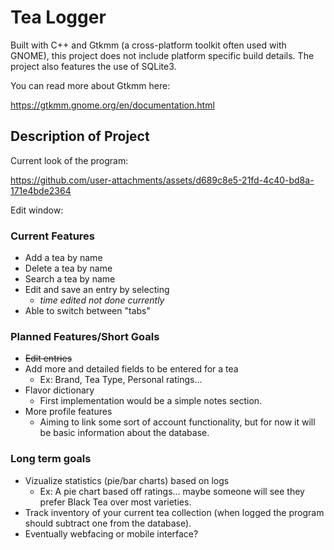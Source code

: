 # Tea Logger
Built with C++ and Gtkmm (a cross-platform toolkit often used with GNOME), this project does not include platform specific build details. The project also features the use of SQLite3.

You can read more about Gtkmm here:

https://gtkmm.gnome.org/en/documentation.html


## Description of Project

Current look of the program:

https://github.com/user-attachments/assets/d689c8e5-21fd-4c40-bd8a-171e4bde2364

Edit window:

### Current Features
- Add a tea by name
- Delete a tea by name
- Search a tea by name
- Edit and save an entry by selecting
  - *time edited not done currently*
- Able to switch between "tabs"

### Planned Features/Short Goals
- ~~Edit entries~~
- Add more and detailed fields to be entered for a tea
  - Ex: Brand, Tea Type, Personal ratings...
- Flavor dictionary
  - First implementation would be a simple notes section.
- More profile features
  - Aiming to link some sort of account functionality, but for now it will be basic information about the database.

### Long term goals
- Vizualize statistics (pie/bar charts) based on logs
  - Ex: A pie chart based off ratings... maybe someone will see they prefer Black Tea over most varieties.
- Track inventory of your current tea collection (when logged the program should subtract one from the database).
- Eventually webfacing or mobile interface?
